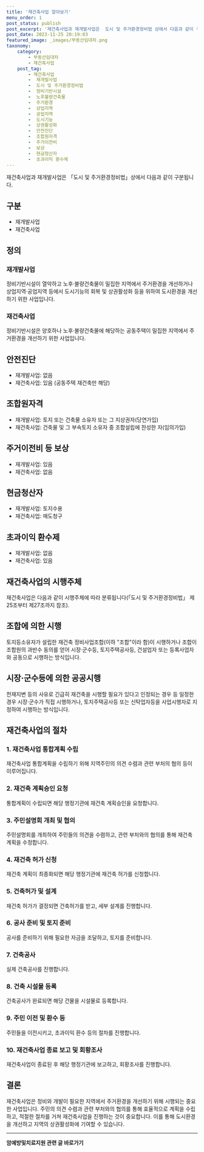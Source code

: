 ```yaml
---
title: '재건축사업 알아보기'
menu_order: 1
post_status: publish
post_excerpt: '재건축사업과 재개발사업은  도시 및 주거환경정비법 상에서 다음과 같이 구분됩니다.'
post_date: 2023-11-25 20:19:03
featured_image: _images/부동산임대차.png
taxonomy:
    category:
        - 부동산임대차
        - 재건축사업
    post_tag:
        - 재건축사업
        -  재개발사업
        -  도시 및 주거환경정비법
        -  정비기반시설
        -  노후불량건축물
        -  주거환경
        -  상업지역
        -  공업지역
        -  도시기능
        -  상권활성화
        -  안전진단
        -  조합원자격
        -  주거이전비
        -  보상
        -  현금청산자
        -  초과이익 환수제
---
```



재건축사업과 재개발사업은 「도시 및 주거환경정비법」상에서 다음과 같이 구분됩니다.

## 구분

- 재개발사업
- 재건축사업

## 정의

### 재개발사업
정비기반시설이 열악하고 노후·불량건축물이 밀집한 지역에서 주거환경을 개선하거나 상업지역·공업지역 등에서 도시기능의 회복 및 상권활성화 등을 위하여 도시환경을 개선하기 위한 사업입니다.

### 재건축사업
정비기반시설은 양호하나 노후·불량건축물에 해당하는 공동주택이 밀집한 지역에서 주거환경을 개선하기 위한 사업입니다.

## 안전진단

- 재개발사업: 없음
- 재건축사업: 있음 (공동주택 재건축만 해당)

## 조합원자격

- 재개발사업: 토지 또는 건축물 소유자 또는 그 지상권자(당연가입)
- 재건축사업: 건축물 및 그 부속토지 소유자 중 조합설립에 찬성한 자(임의가입)

## 주거이전비 등 보상

- 재개발사업: 있음
- 재건축사업: 없음

## 현금청산자

- 재개발사업: 토지수용
- 재건축사업: 매도청구

## 초과이익 환수제

- 재개발사업: 없음
- 재건축사업: 있음

## 재건축사업의 시행주체

재건축사업은 다음과 같이 시행주체에 따라 분류됩니다(「도시 및 주거환경정비법」 제25조부터 제27조까지 참조).

## 조합에 의한 시행

토지등소유자가 설립한 재건축 정비사업조합(이하 "조합"이라 함)이 시행하거나 조합이 조합원의 과반수 동의를 얻어 시장·군수등, 토지주택공사등, 건설업자 또는 등록사업자와 공동으로 시행하는 방식입니다.

## 시장·군수등에 의한 공공시행

천재지변 등의 사유로 긴급히 재건축을 시행할 필요가 있다고 인정되는 경우 등 일정한 경우 시장·군수가 직접 시행하거나, 토지주택공사등 또는 신탁업자등을 사업시행자로 지정하여 시행하는 방식입니다.

## 재건축사업의 절차

### 1. 재건축사업 통합계획 수립

재건축사업 통합계획을 수립하기 위해 지역주민의 의견 수렴과 관련 부처의 협의 등이 이루어집니다.

### 2. 재건축 계획승인 요청

통합계획이 수립되면 해당 행정기관에 재건축 계획승인을 요청합니다.

### 3. 주민설명회 개최 및 협의

주민설명회를 개최하여 주민들의 의견을 수렴하고, 관련 부처와의 협의를 통해 재건축 계획을 수정합니다.

### 4. 재건축 허가 신청

재건축 계획이 최종화되면 해당 행정기관에 재건축 허가를 신청합니다.

### 5. 건축허가 및 설계

재건축 허가가 결정되면 건축허가를 받고, 세부 설계를 진행합니다.

### 6. 공사 준비 및 토지 준비

공사를 준비하기 위해 필요한 자금을 조달하고, 토지를 준비합니다.

### 7. 건축공사

실제 건축공사를 진행합니다.

### 8. 건축 시설물 등록

건축공사가 완료되면 해당 건물을 시설물로 등록합니다.

### 9. 주민 이전 및 환수 등

주민들을 이전시키고, 초과이익 환수 등의 절차를 진행합니다.

### 10. 재건축사업 종료 보고 및 회황조사

재건축사업이 종료된 후 해당 행정기관에 보고하고, 회황조사를 진행합니다.

## 결론

재건축사업은 정비와 개발이 필요한 지역에서 주거환경을 개선하기 위해 시행되는 중요한 사업입니다. 주민의 의견 수렴과 관련 부처와의 협의를 통해 효율적으로 계획을 수립하고, 적절한 절차를 거쳐 재건축사업을 진행하는 것이 중요합니다. 이를 통해 도시환경을 개선하고 지역의 상권활성화에 기여할 수 있습니다.
<!-- wp:separator -->
<hr class="wp-block-separator has-alpha-channel-opacity"/>
<!-- /wp:separator -->

<!-- wp:group {"backgroundColor":"base","layout":{"type":"constrained"}} -->
<div class="wp-block-group has-base-background-color has-background"><!-- wp:paragraph {"align":"center","fontSize":"medium"} -->
<p class="has-text-align-center has-large-font-size"><strong>암예방및치료지원 관련 글 바로가기</strong></p>
<!-- /wp:paragraph -->


<!-- wp:latest-posts
{"categories":[{"id":22696,"count":19,"description":"","link":"https://uknowlaw.com/category/%ec%95%94%ec%98%88%eb%b0%a9%eb%b0%8f%ec%b9%98%eb%a3%8c%ec%a7%80%ec%9b%90/","name":"암예방및치료지원","slug":"암예방및치료지원","taxonomy":"category","parent":0,"meta":[],"_links":{"self":[{"href":"https://uknowlaw.com/wp-json/wp/v2/categories/22696"}],"collection":[{"href":"https://uknowlaw.com/wp-json/wp/v2/categories"}],"about":[{"href":"https://uknowlaw.com/wp-json/wp/v2/taxonomies/category"}],"wp:post_type":[{"href":"https://uknowlaw.com/wp-json/wp/v2/posts?categories=22696"}],"curies":[{"name":"wp","href":"https://api.w.org/{rel}","templated":true}]}}],"postsToShow":100,"excerptLength":28,"postLayout":"grid","columns":2,"featuredImageAlign":"left","featuredImageSizeSlug":"large","fontSize":"small"} /--></div>
<!-- /wp:group -->